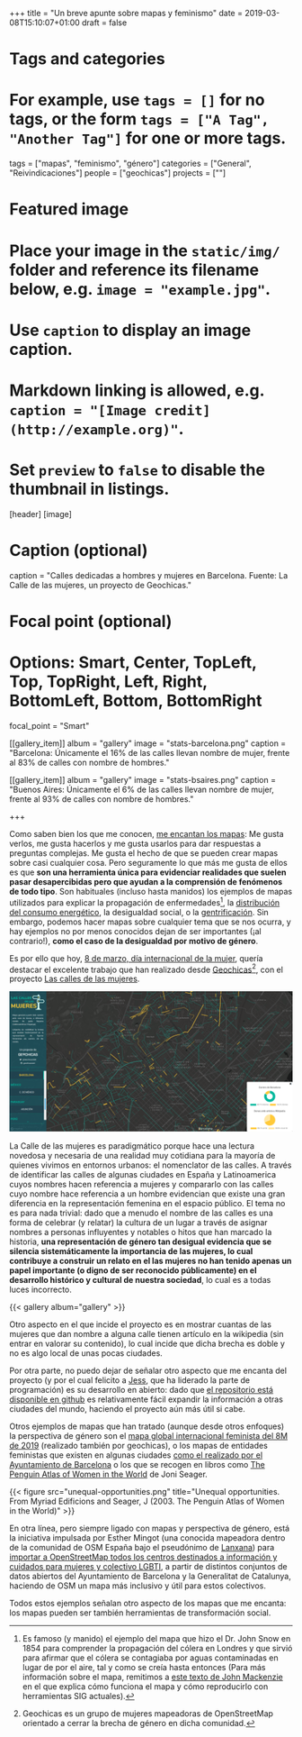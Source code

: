 +++
title = "Un breve apunte sobre mapas y feminismo"
date = 2019-03-08T15:10:07+01:00
draft = false

# Tags and categories
# For example, use `tags = []` for no tags, or the form `tags = ["A Tag", "Another Tag"]` for one or more tags.
tags = ["mapas", "feminismo", "género"]
categories = ["General", "Reivindicaciones"]
people = ["geochicas"]
projects = [""]

# Featured image
# Place your image in the `static/img/` folder and reference its filename below, e.g. `image = "example.jpg"`.
# Use `caption` to display an image caption.
#   Markdown linking is allowed, e.g. `caption = "[Image credit](http://example.org)"`.
# Set `preview` to `false` to disable the thumbnail in listings.
[header]
[image]
# Caption (optional)
caption = "Calles dedicadas a hombres y mujeres en Barcelona. Fuente: La Calle de las mujeres, un proyecto de Geochicas."

# Focal point (optional)
# Options: Smart, Center, TopLeft, Top, TopRight, Left, Right, BottomLeft, Bottom, BottomRight
focal_point = "Smart"


[[gallery_item]]
album = "gallery"
image = "stats-barcelona.png"
caption = "Barcelona: Únicamente el 16% de las calles llevan nombre de mujer, frente al 83% de calles con nombre de hombres."


[[gallery_item]]
album = "gallery"
image = "stats-bsaires.png"
caption = "Buenos Aires: Únicamente el 6% de las calles llevan nombre de mujer, frente al 93% de calles con nombre de hombres."


+++

Como saben bien los que me conocen, [me encantan los mapas](/tags/mapas/): Me gusta verlos, me gusta hacerlos y me gusta usarlos para dar respuestas a preguntas complejas. Me gusta el hecho de que se pueden crear mapas sobre casi cualquier cosa. Pero seguramente lo que más me gusta de ellos es que **son una herramienta única para evidenciar realidades que suelen pasar desapercibidas pero que ayudan a la comprensión de fenómenos de todo tipo**. Son habituales (incluso hasta manidos) los ejemplos de mapas utilizados para explicar la propagación de enfermedades[^snow-map], la [distribución del consumo energético](https://data.worldbank.org/indicator/EG.USE.ELEC.KH.PC?view=map), la desigualdad social, o la [gentrificación](https://www.theguardian.com/cities/2016/sep/30/worlds-most-gentrified-cities-crime-stats-coffee-shops). Sin embargo, podemos hacer mapas sobre cualquier tema que se nos ocurra, y hay ejemplos no por menos conocidos dejan de ser importantes (¡al contrario!), **como el caso de la desigualdad por motivo de género**.

Es por ello que hoy, [8 de marzo, día internacional de la mujer](https://es.wikipedia.org/wiki/D%C3%ADa_Internacional_de_la_Mujer), quería destacar el excelente trabajo que han realizado desde [Geochicas](http://geochicas.org)[^geochicas], con el proyecto [Las calles de las mujeres](https://geochicasosm.github.io/lascallesdelasmujeres/).

![Calles dedicadas a hombres y mujeres en Barcelona. Fuente: La Calle de las mujeres, un proyecto de Geochicas](featured.png)

La Calle de las mujeres es paradigmático porque hace una lectura novedosa y necesaria de una realidad muy cotidiana para la mayoría de quienes vivimos en entornos urbanos: el nomenclator de las calles. A través de identificar las calles de algunas ciudades en España y Latinoamerica cuyos nombres hacen referencia a mujeres y compararlo con las calles cuyo nombre hace referencia a un hombre evidencian que existe una gran diferencia en la representación femenina en el espacio público. El tema no es para nada trivial: dado que a menudo el nombre de las calles es una forma de celebrar (y relatar) la cultura de un lugar a través de asignar nombres a personas influyentes y notables o hitos que han marcado la historia, **una representación de género tan desigual evidencia que se silencia sistemáticamente la importancia de las mujeres, lo cual contribuye a construir un relato en el las mujeres no han tenido apenas un papel importante (o digno de ser reconocido públicamente) en el desarrollo histórico y cultural de nuestra sociedad**, lo cual es a todas luces incorrecto.

{{< gallery album="gallery" >}}

Otro aspecto en el que incide el proyecto es en mostrar cuantas de las mujeres que dan nombre a alguna calle tienen artículo en la wikipedia (sin entrar en valorar su contenido), lo cual incide que dicha brecha es doble y no es algo local de unas pocas ciudades.

Por otra parte, no puedo dejar de señalar otro aspecto que me encanta del proyecto (y por el cual felicito a [Jess](https://github.com/jessisena), que ha liderado la parte de programación) es su desarrollo en abierto: dado que [el repositorio está disponible en github](https://github.com/geochicasosm/lascallesdelasmujeres) es relativamente fácil expandir la información a otras ciudades del mundo, haciendo el proyecto aún más útil si cabe.

Otros ejemplos de mapas que han tratado (aunque desde otros enfoques) la perspectiva de género son el [mapa global internacional feminista del 8M de 2019](http://umap.openstreetmap.fr/ca/map/mapa-global-internacional-feminista-8m-2019_298894#6/40.372/-2.900) (realizado también por geochicas), o los mapas de entidades feministas que existen en algunas ciudades [como el realizado por el Ayuntamiento de Barcelona](https://ajuntament.barcelona.cat/dones/es/recursos-y-actualidad/mapa-de-entidades-feministas) o los que se recogen en libros como [The Penguin Atlas of Women in the World](https://www.penguinrandomhouse.com/books/303719/the-penguin-atlas-of-women-in-the-world-by-joni-seager/9780143114512) de Joni Seager.

{{< figure src="unequal-opportunities.png" title="Unequal opportunities. From Myriad Edificions and Seager, J (2003. The Penguin Atlas of Women in the World)" >}}

En otra línea, pero siempre ligado con mapas y perspectiva de género, está la iniciativa impulsada por Esther Mingot (una conocida mapeadora dentro de la comunidad de OSM España bajo el pseudónimo de [Lanxana](https://www.openstreetmap.org/user/lanxana)) para [importar a OpenStreetMap todos los centros destinados a información y cuidados para mujeres y colectivo LGBTI](https://wiki.openstreetmap.org/wiki/Import_information_and_care_points_for_women_and_LGTBI_collectives_in_Catalunya), a partir de distintos conjuntos de datos abiertos del Ayuntamiento de Barcelona y la Generalitat de Catalunya, haciendo de OSM un mapa más inclusivo y útil para estos colectivos.

Todos estos ejemplos señalan otro aspecto de los mapas que me encanta: los mapas pueden ser también herramientas de transformación social.

[^snow-map]: Es famoso (y manido) el ejemplo del mapa que hizo el Dr. John Snow en 1854 para comprender la propagación del cólera en Londres y que sirvió para afirmar que el cólera se contagiaba por aguas contaminadas en lugar de por el aire, tal y como se creía hasta entonces (Para más información sobre el mapa, remitimos a [este texto de John Mackenzie](https://www1.udel.edu/johnmack/frec682/cholera/cholera2.html) en el que explica cómo funciona el mapa y cómo reproducirlo con herramientas SIG actuales).
[^geochicas]: Geochicas es un grupo de mujeres mapeadoras de OpenStreetMap orientado a cerrar la brecha de género en dicha comunidad.
